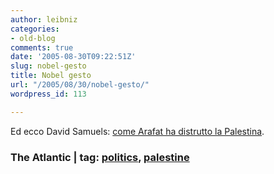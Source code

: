 ```yaml
---
author: leibniz
categories:
- old-blog
comments: true
date: '2005-08-30T09:22:51Z'
slug: nobel-gesto
title: Nobel gesto
url: "/2005/08/30/nobel-gesto/"
wordpress_id: 113

---
```

Ed ecco David Samuels: [come Arafat ha distrutto la Palestina](https://www.theatlantic.com/doc/prem/200509/samuels).  



### The Atlantic | tag: [politics](https://www.technorati.com/tags/politics), [palestine](https://www.technorati.com/tags/palestine)

